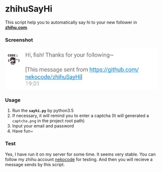 # zhihuSayHi
This script help you to automatically say hi to your new follower in **[zhihu.com](https://www.zhihu.com/)**.

### Screenshot
![](art/screenshot.png)

### Usage
1. Run the **`sayhi.py`** by python3.5
2. If necessary, it will remind you to enter a captcha (It will generated a `captcha.png` in the project root path)
3. Input your email and password
4. Have fun~

### Test
Yes, I have run it on my server for some time. It seems very stable. You can follow my zhihu account [nekocode](https://www.zhihu.com/people/nekocode) for testing. And then you will recieve a message sends by this script.

